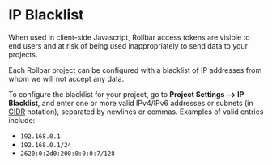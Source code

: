 # IP Blacklist

When used in client-side Javascript, Rollbar access tokens are visible to end users and at risk of being used inappropriately to send data to your projects.

Each Rollbar project can be configured with a blacklist of IP addresses from whom we will not accept any data.

To configure the blacklist for your project, go to **Project Settings --> IP Blacklist**, and enter one or more valid IPv4/IPv6 addresses or subnets (in [CIDR](https://en.wikipedia.org/wiki/Classless_Inter-Domain_Routing) notation), separated by newlines or commas.  Examples of valid entries include:

* `192.168.0.1`
* `192.168.0.1/24`
* `2620:0:2d0:200:0:0:0:7/128`

